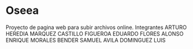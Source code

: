 ﻿Oseea
=====

Proyecto de pagina web para subir archivos online. Integrantes ARTURO HEREDIA MARQUEZ
 CASTILLO FIGUEROA EDUARDO 
FLORES ALONSO ENRIQUE
 MORALES BENDER SAMUEL
 AVILA DOMINGUEZ LUIS